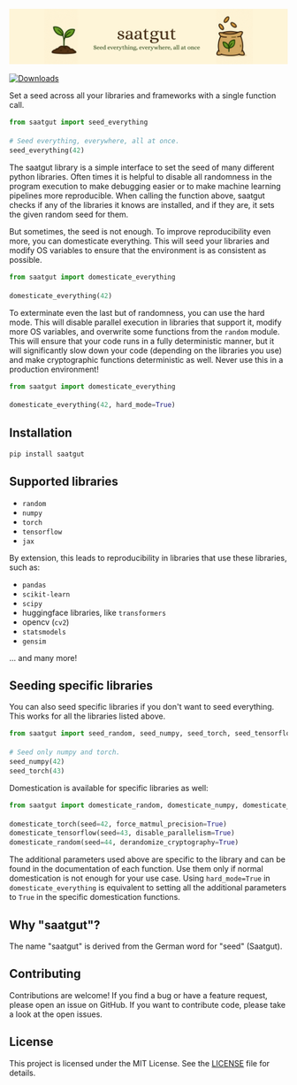 ![saatgut - Seed everything, everywhere, all at once.](https://raw.githubusercontent.com/twibiral/saatgut/refs/heads/master/saatgut.png)

[![Downloads](https://static.pepy.tech/badge/saatgut)](https://pepy.tech/project/saatgut)


Set a seed across all your libraries and frameworks with a single function call.

```python
from saatgut import seed_everything

# Seed everything, everywhere, all at once.
seed_everything(42)
```

The saatgut library is a simple interface to set the seed of many different python libraries. Often times it is helpful to disable all randomness in the program execution to make debugging easier or to make machine learning pipelines more reproducible.
When calling the function above, saatgut checks if any of the libraries it knows are installed, and if they are, it sets the given random seed for them. 


But sometimes, the seed is not enough. To improve reproducibility even more, you can domesticate everything. 
This will seed your libraries and modify OS variables to ensure that the environment is as consistent as possible.

```python
from saatgut import domesticate_everything

domesticate_everything(42)
```

To exterminate even the last but of randomness, you can use the hard mode. 
This will disable parallel execution in libraries that support it, modify more OS variables, and overwrite some
functions from the `random` module. This will ensure that your code runs in a fully deterministic manner, 
but it will significantly slow down your code (depending on the libraries you use) and make 
cryptographic functions deterministic as well. Never use this in a production environment!
```python
from saatgut import domesticate_everything

domesticate_everything(42, hard_mode=True)
```

## Installation
```bash
pip install saatgut
```


## Supported libraries
- `random`
- `numpy`
- `torch`
- `tensorflow`
- `jax`

By extension, this leads to reproducibility in libraries that use these libraries, such as:
- `pandas`
- `scikit-learn`
- `scipy`
- huggingface libraries, like `transformers`
- opencv (`cv2`)
- `statsmodels`
- `gensim`

... and many more!


## Seeding specific libraries
You can also seed specific libraries if you don't want to seed everything. This works for all the libraries listed above.

```python
from saatgut import seed_random, seed_numpy, seed_torch, seed_tensorflow, seed_jax

# Seed only numpy and torch.
seed_numpy(42)
seed_torch(43)
```

Domestication is available for specific libraries as well:

```python
from saatgut import domesticate_random, domesticate_numpy, domesticate_torch, domesticate_tensorflow, domesticate_jax

domesticate_torch(seed=42, force_matmul_precision=True)
domesticate_tensorflow(seed=43, disable_parallelism=True)
domesticate_random(seed=44, derandomize_cryptography=True)
```

The additional parameters used above are specific to the library and can be found in the documentation of each function.
Use them only if normal domestication is not enough for your use case.
Using `hard_mode=True` in `domesticate_everything` is equivalent to setting all the additional parameters to `True` in the specific domestication functions.


## Why "saatgut"?
The name "saatgut" is derived from the German word for "seed" (Saatgut).


## Contributing
Contributions are welcome! If you find a bug or have a feature request, please open an issue on GitHub.
If you want to contribute code, please take a look at the open issues.


## License
This project is licensed under the MIT License. See the [LICENSE](https://github.com/twibiral/saatgut/blob/master/LICENSE) file for details.
